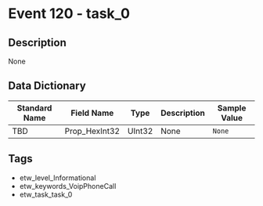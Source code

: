 # Event 120 - task_0

## Description
None

## Data Dictionary
|Standard Name|Field Name|Type|Description|Sample Value|
|---|---|---|---|---|
|TBD|Prop_HexInt32|UInt32|None|`None`|

## Tags
* etw_level_Informational
* etw_keywords_VoipPhoneCall
* etw_task_task_0